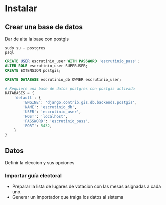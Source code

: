 # Instalar


## Crear una base de datos
Dar de alta la base con postgis
```
sudo su - postgres
psql
```

``` sql
CREATE USER escrutinio_user WITH PASSWORD 'escrutinio_pass';
ALTER ROLE escrutinio_user SUPERUSER;
CREATE EXTENSION postgis;

CREATE DATABASE escrutinio_db OWNER escrutinio_user;
```

``` py
# Requiere una base de datos postgres con postgis activado
DATABASES = {
    'default': {
        'ENGINE': 'django.contrib.gis.db.backends.postgis',
        'NAME': 'escrutinio_db',
        'USER': 'escrutinio_user',
        'HOST': 'localhost',
        'PASSWORD': 'escrutinio_pass',
        'PORT': 5432,
    }
}
```

## Datos

Definir la eleccion y sus opciones

### Importar guía electoral

 - Preparar la lista de lugares de votacion con las mesas asignadas a cada uno. 
 - Generar un importador que traiga los datos al sistema